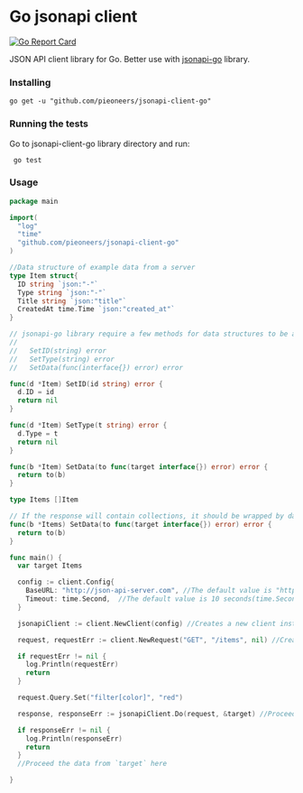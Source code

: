 # Go jsonapi client

[![Go Report Card](https://goreportcard.com/badge/github.com/pieoneers/jsonapi-client-go)](https://goreportcard.com/report/github.com/pieoneers/jsonapi-client-go)

JSON API client library for Go. Better use with [jsonapi-go](https://github.com/pieoneers/jsonapi-go) library.

### Installing

``` go get -u "github.com/pieoneers/jsonapi-client-go" ```

### Running the tests
Go to jsonapi-client-go library directory and run:

``` go test```

### Usage

``` go
package main

import(
  "log"
  "time"
  "github.com/pieoneers/jsonapi-client-go"
)

//Data structure of example data from a server
type Item struct{
  ID string `json:"-"`
  Type string `json:"-"`
  Title string `json:"title"`
  CreatedAt time.Time `json:"created_at"`
}

// jsonapi-go library require a few methods for data structures to be able unmarshal data from json api document.
//
//   SetID(string) error
//   SetType(string) error
//   SetData(func(interface{}) error) error

func(d *Item) SetID(id string) error {
  d.ID = id
  return nil
}

func(d *Item) SetType(t string) error {
  d.Type = t
  return nil
}

func(b *Item) SetData(to func(target interface{}) error) error {
  return to(b)
}

type Items []Item

// If the response will contain collections, it should be wrapped by data type and method SetData should me implemented for the collection data type
func(b *Items) SetData(to func(target interface{}) error) error {
  return to(b)
}

func main() {
  var target Items

  config := client.Config{
    BaseURL: "http://json-api-server.com", //The default value is "http://localhost"
    Timeout: time.Second,  //The default value is 10 seconds(time.Second * 10)
  }

  jsonapiClient := client.NewClient(config) //Creates a new client instance with the config

  request, requestErr := client.NewRequest("GET", "/items", nil) //Creates a new request

  if requestErr != nil {
    log.Println(requestErr)
    return
  }

  request.Query.Set("filter[color]", "red")

  response, responseErr := jsonapiClient.Do(request, &target) //Proceed the request

  if responseErr != nil {
    log.Println(responseErr)
    return
  }
  //Proceed the data from `target` here

}
```
